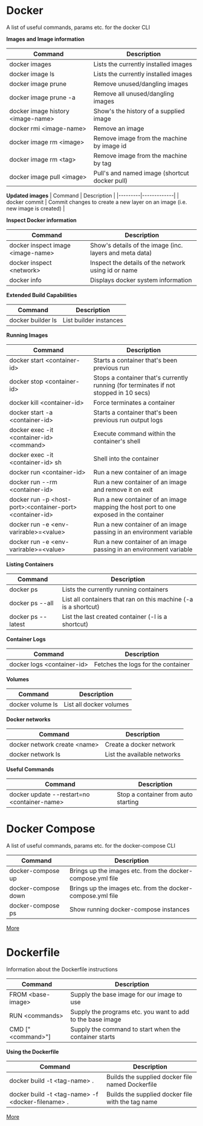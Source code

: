 # Docker

A list of useful commands, params etc. for the docker CLI

**Images and Image information** 

| Command | Description |
|---------|-------------|
| docker images | Lists the currently installed images |
| docker image ls | Lists the currently installed images |
| docker image prune | Remove unused/dangling images |
| docker image prune -a | Remove all unused/dangling images |
| docker image history &lt;image-name&gt; | Show's the history of a supplied image |
| docker rmi &lt;image-name&gt; | Remove an image |
| docker image rm &lt;image&gt; | Remove image from the machine by image id |
| docker image rm &lt;tag&gt; | Remove image from the machine by tag |
| docker image pull &lt;image&gt; | Pull's and named image (shortcut docker pull)

**Updated images**
| Command | Description |
|---------|-------------|
| docker commit | Commit changes to create a new layer on an image (i.e. new image is created) |

**Inspect Docker information**

| Command | Description |
|---------|-------------|
| docker inspect image &lt;image-name&gt; | Show's details of the image (inc. layers and meta data) |
| docker inspect &lt;network&gt; | Inspect the details of the network using id or name |
| docker info | Displays docker system information |


**Extended Build Capabilities** 

| Command | Description |
|---------|-------------|
| docker builder ls | List builder instances |

**Running Images** 

| Command | Description |
|---------|-------------|
| docker start &lt;container-id&gt; | Starts a container that's been previous run |
| docker stop &lt;container-id&gt; | Stops a container that's currently running (for terminates if not stopped in 10 secs) |
| docker kill &lt;container-id&gt; | Force terminates a container |
| docker start -a &lt;container-id&gt; | Starts a container that's been previous run output logs |
| docker exec -it &lt;container-id&gt; &lt;command&gt; | Execute command within the container's shell |
| docker exec -it &lt;container-id&gt; sh | Shell into the container |
| docker run &lt;container-id&gt; | Run a new container of an image |
| docker run --rm &lt;container-id&gt; | Run a new container of an image and remove it on exit |
| docker run -p &lt;host-port&gt;:&lt;container-port&gt; &lt;container-id&gt; | Run a new container of an image mapping the host port to one exposed in the container |
| docker run -e &lt;env-varirable&gt;=&lt;value&gt; | Run a new container of an image passing in an environment variable |
| docker run -e &lt;env-varirable&gt;=&lt;value&gt; | Run a new container of an image passing in an environment variable |


**Listing Containers**

| Command | Description |
|---------|-------------|
| docker ps | Lists the currently running containers |
| docker ps --all | List all containers that ran on this machine (-a is a shortcut) |
| docker ps --latest | List the last created container (-l is a shortcut) |

**Container Logs**

| Command | Description |
|---------|-------------|
| docker logs &lt;container-id&gt; | Fetches the logs for the container |


**Volumes** 

| Command | Description |
|---------|-------------|
| docker volume ls | List all docker volumes |


**Docker networks** 

| Command | Description |
|---------|-------------|
| docker network create &lt;name&gt; | Create a docker network |
| docker network ls | List the available networks |


**Useful Commands** 

| Command | Description |
|---------|-------------|
| docker update --restart=no &lt;container-name&gt; | Stop a container from auto starting |


# Docker Compose

A list of useful commands, params etc. for the docker-compose CLI

| Command | Description |
|---------|-------------|
| docker-compose up | Brings up the images etc. from the docker-compose.yml file |
| docker-compose down | Brings up the images etc. from the docker-compose.yml file |
| docker-compose ps | Show running docker-compose instances |

[More](More/docker-compose.md)

# Dockerfile

Information about the Dockerfile instructions

| Command | Description |
|---------|-------------|
| FROM &lt;base-image&gt; | Supply the base image for our image to use |
| RUN &lt;commands&gt; | Supply the programs etc. you want to add to the base image |
| CMD ["&lt;command&gt;"] | Supply the command to start when the container starts |

**Using the Dockerfile**

| Command | Description |
|---------|-------------|
| docker build -t &lt;tag-name&gt;  . | Builds the supplied docker file named Dockerfile |
| docker build -t &lt;tag-name&gt; -f &lt;docker-filename&gt; . | Builds the supplied docker file with the tag name |

[More](More/dockerfile.md)